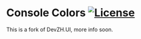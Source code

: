 # Console Colors [![License][License]](LICENSE.md)

[License]: https://img.shields.io/badge/License-MIT-blue.svg

This is a fork of DevZH.UI, more info soon.
